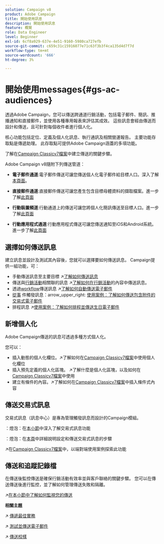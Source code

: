 ```yaml
---
solution: Campaign v8
product: Adobe Campaign
title: 開始使用訊息
description: 開始使用訊息
feature: 概覽
role: Data Engineer
level: Beginner
exl-id: 6cf8a929-637e-4e51-9160-5980ca727efb
source-git-commit: c659c31c15916077e71c63f3b3f4ca135d4d7f7d
workflow-type: tm+mt
source-wordcount: '666'
ht-degree: 3%

---
```


# 開始使用messages{#gs-ac-audiences}

透過Adobe Campaign，您可以傳送跨通道行銷活動，包括電子郵件、簡訊、推播通知和直接郵件，並使用各種專用報表來評估其成效。 這些訊息會經由傳送而設計和傳送，且可針對每個收件者進行個人化。

核心功能包括定位、定義及個人化訊息、執行通訊及相關營運報告。 主要功能存取點是傳遞助理。 此存取點可提供Adobe Campaign涵蓋的多項功能。

了解在[Campaign Classicv7檔案](https://experienceleague.adobe.com/docs/campaign-classic/using/sending-messages/key-steps-when-creating-a-delivery/steps-about-delivery-creation-steps.html)中建立傳送的關鍵步驟。

Adobe Campaign v8隨附下列傳送管道：

* **電子郵件通道**:電子郵件傳送可讓您傳送個人化電子郵件給目標人口。深入了解[本頁面](../send/email.md)。

* **直接郵件通道**:直接郵件傳送可讓您產生包含目標母體資料的擷取檔案。進一步了解[此頁面](../send/direct-mail.md)

* **行動裝置頻道**:行動通道上的傳送可讓您將個人化簡訊傳送至目標人口。進一步了解[此頁面](../send/sms.md)

* **行動應用程式通道**:行動應用程式傳送可讓您傳送通知至iOS和Android系統。進一步了解[此頁面](../send/push.md)

<!--
* **LINE channel**: LINE deliveries let you send messages on LINE, an instant messaging application available on all smartphones. Learn more in [this page](../send/line.md)
-->

## 選擇如何傳送訊息

建立訊息並設計及測試其內容後，您就可以選擇要如何傳送訊息。 Campaign提供一組功能，可：

* 手動傳送訊息至主要目標
:arrow_upper_right:[了解如何傳送訊息](https://experienceleague.adobe.com/docs/campaign-classic/using/sending-messages/sending-emails/sending-an-email/sending-messages.html)
* 傳送與[行銷活動](https://experienceleague.adobe.com/docs/campaign-classic/using/orchestrating-campaigns/orchestrate-campaigns/setting-up-marketing-campaigns.html)相關聯的訊息
:arrow_upper_right:[了解如何在行銷活動](https://experienceleague.adobe.com/docs/campaign-classic/using/orchestrating-campaigns/orchestrate-campaigns/marketing-campaign-deliveries.html)的內容中傳送訊息。
* 透過[workflow](https://experienceleague.adobe.com/docs/campaign-classic/using/automating-with-workflows/introduction/about-workflows.html)傳送訊息
:arrow_upper_right:[了解如何自動傳送電子郵件](https://experienceleague.adobe.com/docs/campaign-classic/using/automating-with-workflows/action-activities/delivery.html)
* [從事](https://experienceleague.adobe.com/docs/campaign-classic/using/transactional-messaging/introduction/about-transactional-messaging.html) 件觸發訊息：arrow_upper_right: [使用案例：了解如何傳送包含附件的交易式電子郵件](https://experienceleague.adobe.com/docs/campaign-classic/using/transactional-messaging/use-case/transactional-email-with-attachments.html)
* 排程訊息
:arrow_upper_right:[使用案例：了解如何排程並傳送生日電子郵件](https://experienceleague.adobe.com/docs/campaign-classic/using/automating-with-workflows/use-cases/deliveries/sending-a-birthday-email.html?)


## 新增個人化

Adobe Campaign傳送的訊息可透過多種方式個人化。

您可以：

* 插入動態的個人化欄位。:arrow_upper_right:了解如何在[Campaign Classicv7檔案](https://experienceleague.adobe.com/docs/campaign-classic/using/sending-messages/personalizing-deliveries/personalization-fields.html)中使用個人化欄位
* 插入預先定義的個人化區塊。
:arrow_upper_right:了解什麼是個人化區塊，以及如何在[Campaign Classicv7檔案](https://experienceleague.adobe.com/docs/campaign-classic/using/sending-messages/personalizing-deliveries/personalization-blocks.html)中使用
* 建立有條件的內容。:arrow_upper_right:了解如何在[Campaign Classicv7檔案](https://experienceleague.adobe.com/docs/campaign-classic/using/sending-messages/personalizing-deliveries/conditional-content.html)中插入條件式內容

## 傳送交易式訊息

交易式訊息（訊息中心）是專為管理觸發訊息而設計的Campaign模組。

：燈泡：在[本小節](../dev/architecture.md#transac-msg-archi)中深入了解交易式訊息功能

：燈泡：在[本頁](../send/transactional.md)中詳細說明設定和傳送交易式訊息的步驟

:arrow_upper_right:在[Campaign Classicv7檔案](https://experienceleague.adobe.com/docs/campaign-classic/using/transactional-messaging/use-case/transactional-email-with-attachments.html?lang=en#transactional-messaging)中，以端對端使用案例探索此功能

## 傳送和追蹤記錄檔

在傳送後監控傳送是確保行銷活動有效率並與客戶聯絡的關鍵步驟。 您可以在傳送傳送後進行監控，並了解如何管理傳送失敗和隔離。

:arrow_upper_right:[在本小節中了解如何監視您的傳送](https://experienceleague.adobe.com/docs/campaign-classic/using/sending-messages/monitoring-deliveries/about-delivery-monitoring.html?lang=en#sending-messages)


**相關主題**

:arrow_upper_right: [傳遞最佳實務](https://experienceleague.adobe.com/docs/campaign-classic/using/sending-messages/key-steps-when-creating-a-delivery/delivery-bestpractices/delivery-best-practices.html)

:arrow_upper_right: [測試並傳送電子郵件](https://experienceleague.adobe.com/docs/campaign-classic/using/sending-messages/sending-emails/sending-an-email/sending-messages.html)

:arrow_upper_right: [傳送校樣](https://experienceleague.adobe.com/docs/campaign-classic/using/sending-messages/key-steps-when-creating-a-delivery/steps-validating-the-delivery.html)
